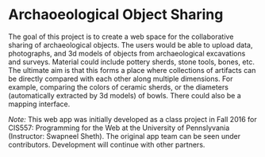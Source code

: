 
# Archaoeological Object Sharing

The goal of this project is to create a web space for the collaborative sharing of archaeological objects.  The users would be able to upload data, photographs, and 3d models of objects from archaeological excavations and surveys.  Material could include pottery sherds, stone tools, bones, etc.  The ultimate aim is that this forms a place where collections of artifacts can be directly compared with each other along multiple dimensions.  For example, comparing the colors of ceramic sherds, or the diameters (automatically extracted by 3d models) of bowls.  There could also be a mapping interface.

*Note:* This web app was initially developed as a class project in Fall 2016 for CIS557: Programming for the Web at the University of Pennslyvania (Instructor: Swapneel Sheth).  The original app team can be seen under contributors.  Development will continue with other partners. 
